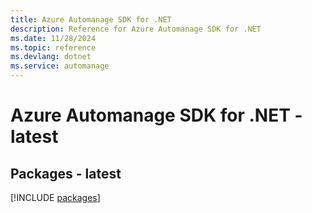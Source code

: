 ```yaml
---
title: Azure Automanage SDK for .NET
description: Reference for Azure Automanage SDK for .NET
ms.date: 11/28/2024
ms.topic: reference
ms.devlang: dotnet
ms.service: automanage
---
```

# Azure Automanage SDK for .NET - latest
## Packages - latest
[!INCLUDE [packages](automanage-index.md)]